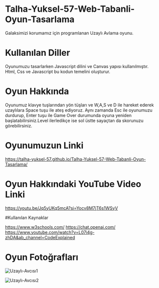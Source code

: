 # Talha-Yuksel-57-Web-Tabanli-Oyun-Tasarlama
Galaksimizi korumamız için programlanan Uzaylı Avlama oyunu.

# Kullanılan Diller
Oyunumuzu tasarlarken Javascript dilini ve Canvas yapısı kullanılmıştır. Html, Css ve Javascript bu kodun temelini oluşturur.

# Oyun Hakkında 
Oyunumuz klavye tuşlarından yön tüşları ve W,A,S ve D ile hareket ederek uzaylılara Space tuşu ile ateş ediyoruz. Aynı zamanda Esc ile oyunumuzu durdurup, Enter tuşu ile Game Over durumunda oyuna yeniden başlatabilirsiniz.Level ilerledikçe ise sol üstte sayaçtan da skorunuzu görebilirsiniz.

# Oyunumuzun Linki
https://talha-yuksel-57.github.io/Talha-Yuksel-57-Web-Tabanli-Oyun-Tasarlama/

# Oyun Hakkındaki YouTube Video Linki
https://youtu.be/Jq5yUKq5mcA?si=Yocv8M7jT6s1WSyV

#Kullanılan Kaynaklar

https://www.w3schools.com/
https://chat.openai.com/
https://www.youtube.com/watch?v=L07i4g-zhDA&ab_channel=CodeExplained

# Oyun Fotoğrafları 
![Uzaylı-Avcısı1](https://github.com/Talha-Yuksel-57/Talha-Yuksel-57-Web-Tabanli-Oyun-Tasarlama/assets/168562646/ede4fb6c-21a4-4472-a216-e2010ee6c48f)

![Uzaylı-Avcısı2](https://github.com/Talha-Yuksel-57/Talha-Yuksel-57-Web-Tabanli-Oyun-Tasarlama/assets/168562646/0cf3d8fa-1c8e-4898-a9b9-b5139dd0513c)


